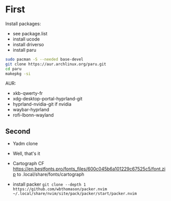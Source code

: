 # First 
Install packages: 
- see package.list 
- install ucode
- install driverso
- install paru 
```sh 
sudo pacman -S --needed base-devel
git clone https://aur.archlinux.org/paru.git
cd paru
makepkg -si
```

AUR: 
- xkb-qwerty-fr
- xdg-desktop-portal-hyprland-git
- hyprland-nvidia-git if nvidia
- waybar-hyprland 
- rofi-lbonn-wayland

## Second
- Yadm clone 
- Well, that's it
- Cartograph CF https://en.bestfonts.pro/fonts_files/600c045b6a101229c67525c5/font.zip to .local/share/fonts/cartograph

- install packer `git clone --depth 1 https://github.com/wbthomason/packer.nvim ~/.local/share/nvim/site/pack/packer/start/packer.nvim`
